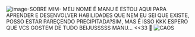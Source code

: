 ![image](https://github.com/user-attachments/assets/7695e06f-a13d-42d7-a04d-fb79acb5d8c6)-SOBRE MIM-
MEU NOME É MANU E ESTOU AQUI PARA APRENDER E DESENVOLVER HABILIDADES QUE NEM EU SEI QUE EXISTE, POSSO ESTAR PAREÇENDO PRECIPITADA?SIM, MAS É ISSO KKK
ESPERO QUE VCS GOSTEM DE TUDO 
BEIJUSSSSS MANU...
<<33 🤸
![CAOS](https://c.tenor.com/vxFNoJHV3I4AAAAC/tenor.gif)
